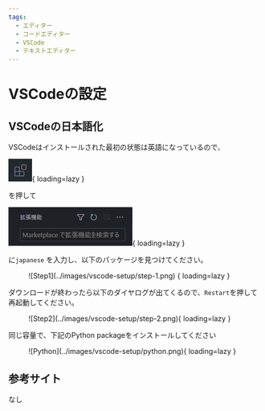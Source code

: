 ```yaml
---
tags:
  - エディター　
  - コードエディター
  - VSCode
  - テキストエディター
---
```


# VSCodeの設定

## VSCodeの日本語化

VSCodeはインストールされた最初の状態は英語になっているので、

![Plugin Icon](../images/vscode-setup/plugin.png){ loading=lazy }

を押して

![Search](../images/vscode-setup/search.png){ loading=lazy }

に`japanese` を入力し、以下のパッケージを見つけてください。

<figure markdown>
![Step1](../images/vscode-setup/step-1.png) { loading=lazy }
</figure>

ダウンロードが終わったら以下のダイヤログが出てくるので、`Restart`を押して再起動してください。

<figure markdown>
![Step2](../images/vscode-setup/step-2.png){ loading=lazy }
</figure>

同じ容量で、下記のPython packageをインストールしてください

<figure markdown>
![Python](../images/vscode-setup/python.png){ loading=lazy }
</figure>

## 参考サイト
なし